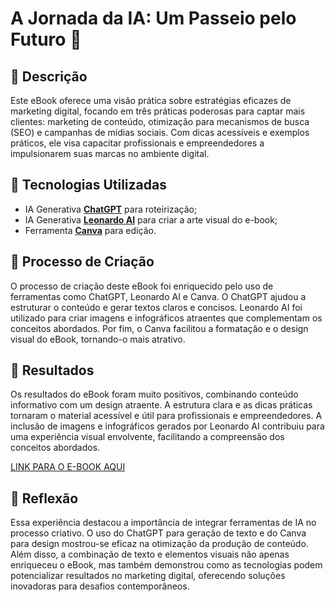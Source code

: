 # A Jornada da IA: Um Passeio pelo Futuro 🌌

## 📒 Descrição
Este eBook oferece uma visão prática sobre estratégias eficazes de marketing digital, focando em três práticas poderosas para captar mais clientes: marketing de conteúdo, otimização para mecanismos de busca (SEO) e campanhas de mídias sociais. Com dicas acessíveis e exemplos práticos, ele visa capacitar profissionais e empreendedores a impulsionarem suas marcas no ambiente digital.

## 🤖 Tecnologias Utilizadas
- IA Generativa **[ChatGPT](https://chat.openai.com)** para roteirização;
- IA Generativa **[Leonardo AI](https://leonardo.ai)** para criar a arte visual do e-book;
- Ferramenta **[Canva](https://canva.com)** para edição.

## 🧐 Processo de Criação
O processo de criação deste eBook foi enriquecido pelo uso de ferramentas como ChatGPT, Leonardo AI e Canva. O ChatGPT ajudou a estruturar o conteúdo e gerar textos claros e concisos. Leonardo AI foi utilizado para criar imagens e infográficos atraentes que complementam os conceitos abordados. Por fim, o Canva facilitou a formatação e o design visual do eBook, tornando-o mais atrativo.

## 🚀 Resultados
Os resultados do eBook foram muito positivos, combinando conteúdo informativo com um design atraente. A estrutura clara e as dicas práticas tornaram o material acessível e útil para profissionais e empreendedores. A inclusão de imagens e infográficos gerados por Leonardo AI contribuiu para uma experiência visual envolvente, facilitando a compreensão dos conceitos abordados.

[LINK PARA O E-BOOK AQUI]()

## 💭 Reflexão
Essa experiência destacou a importância de integrar ferramentas de IA no processo criativo. O uso do ChatGPT para geração de texto e do Canva para design mostrou-se eficaz na otimização da produção de conteúdo. Além disso, a combinação de texto e elementos visuais não apenas enriqueceu o eBook, mas também demonstrou como as tecnologias podem potencializar resultados no marketing digital, oferecendo soluções inovadoras para desafios contemporâneos.
